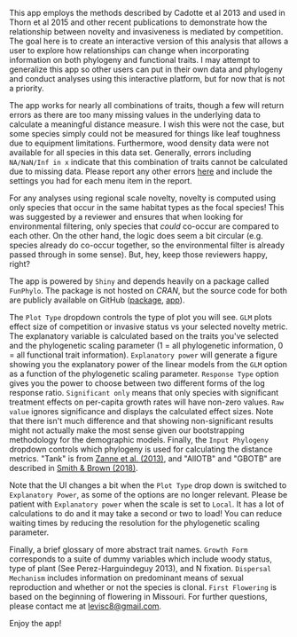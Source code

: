 This app employs the methods described by Cadotte et al 2013 and used in Thorn et al 2015 and other recent publications to demonstrate how the relationship between novelty and invasiveness is mediated by competition. The goal here is to create an interactive version of this analysis that allows a user to explore how relationships can change when incorporating information on both phylogeny and functional traits. I may attempt to generalize this app so other users can put in their own data and phylogeny and conduct analyses using this interactive platform, but for now that is not a priority.

The app works for nearly all combinations of traits, though a few will return errors as there are too many missing values in the underlying data to calculate a meaningful distance measure. I wish this were not the case, but some species simply could not be measured for things like leaf toughness due to equipment limitations. Furthermore, wood density data were not available for all species in this data set. Generally, errors including `NA/NaN/Inf in x` indicate that this combination of traits cannot be calculated due to missing data. Please report any other errors [here](https://github.com/levisc8/Fun_Phylo_Shiny/issues) and include the settings you had for each menu item in the report.

For any analyses using regional scale novelty, novelty is computed using only species that occur in the same habitat types as the focal species! This was suggested by a reviewer and ensures that when looking for environmental filtering, only species that *could* co-occur are compared to each other. On the other hand, the logic does seem a bit circular (e.g. species already do co-occur together, so the environmental filter is already passed through in some sense). But, hey, keep those reviewers happy, right?

The app is powered by `Shiny` and depends heavily on a package called `FunPhylo`. The package is not hosted on _CRAN_, but the source code for both are publicly available on GitHub ([package](https://github.com/levisc8/Fun_Phylo_Package), [app](https://github.com/levisc8/Fun_Phylo_Shiny)).

The `Plot Type` dropdown controls the type of plot you will see. `GLM` plots effect size of competition or invasive status vs your selected novelty metric. The explanatory variable is calculated based on the traits you've selected and the phylogenetic scaling parameter (1 = all phylogenetic information, 0 = all functional trait information). `Explanatory power` will generate a figure showing you the explanatory power of the linear models from the `GLM` option as a function of the phylogenetic scaling parameter. `Response Type` option gives you the power to choose between two different forms of the log response ratio. `Significant only` means that only species with significant treatment effects on per-capita growth rates will have non-zero values. `Raw value` ignores significance and displays the calculated effect sizes. Note that there isn't much difference and that showing non-significant results might not actually make the most sense given our bootstrapping methodology for the demographic models. Finally, the `Input Phylogeny` dropdown controls which phylogeny is used for calculating the distance metrics. "Tank" is from [Zanne et al. (2013)](https://www.nature.com/articles/nature12872), and "AllOTB" and "GBOTB" are described in [Smith & Brown (2018)](https://bsapubs.onlinelibrary.wiley.com/doi/full/10.1002/ajb2.1019).

Note that the UI changes a bit when the `Plot Type` drop down is switched to `Explanatory Power`, as some of the options are no longer relevant. Please be patient with `Explanatory power` when the scale is set to `Local`. It has a lot of calculations to do and it may take a second or two to load! You can reduce waiting times by reducing the resolution for the phylogenetic scaling parameter. 

Finally, a brief glossary of more abstract trait names. `Growth Form` corresponds to a suite of dummy variables which include woody status, type of plant (See Perez-Harguindeguy 2013), and N fixation. `Dispersal Mechanism` includes information on predominant means of sexual reproduction and whether or not the species is clonal. `First Flowering` is based on the beginning of flowering in Missouri. For further questions, please contact me at <levisc8@gmail.com>. 

Enjoy the app!